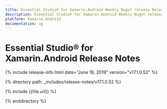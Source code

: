 ```yaml
---
title: Essential Studio® for Xamarin.Android Weekly Nuget release Release Notes  
description: Essential Studio® for Xamarin.Android Weekly Nuget release Release Notes  
platform: Xamarin.Android
documentation: ug
---
```


# Essential Studio® for Xamarin.Android  Release Notes  

{% include release-info.html date="June 18, 2019"  version="v17.1.0.52" %} 


{% directory path: _includes/release-notes/v17.1.0.52 %}

{% include {{file.url}} %}

{% enddirectory %}